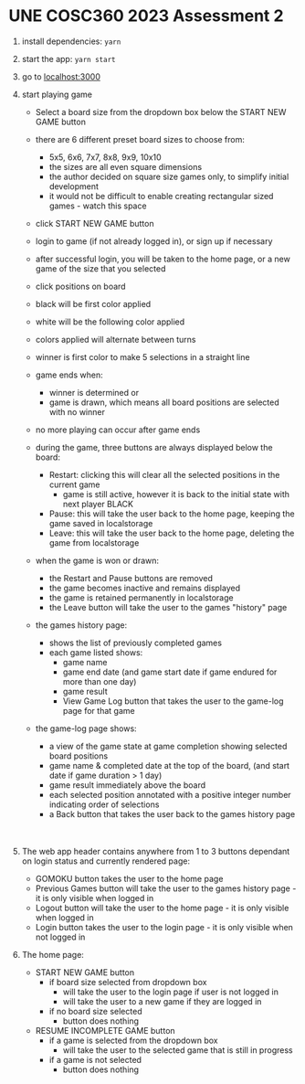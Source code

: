 # UNE COSC360 2023 Assessment 2

1. install dependencies: `yarn`
2. start the app: `yarn start`
3. go to [localhost:3000](http://localhost:3000)
4. start playing game

   - Select a board size from the dropdown box below the START NEW GAME button
   - there are 6 different preset board sizes to choose from:

     - 5x5, 6x6, 7x7, 8x8, 9x9, 10x10
     - the sizes are all even square dimensions
     - the author decided on square size games only, to simplify initial development
     - it would not be difficult to enable creating rectangular sized games - watch this space

   - click START NEW GAME button
   - login to game (if not already logged in), or sign up if necessary
   - after successful login, you will be taken to the home page, or a new game of the size that you selected
   - click positions on board
   - black will be first color applied
   - white will be the following color applied
   - colors applied will alternate between turns
   - winner is first color to make 5 selections in a straight line
   - game ends when:
     - winner is determined or
     - game is drawn, which means all board positions are selected with no winner
   - no more playing can occur after game ends
   - during the game, three buttons are always displayed below the board:

     - Restart: clicking this will clear all the selected positions in the current game
       - game is still active, however it is back to the initial state with next player BLACK
     - Pause: this will take the user back to the home page, keeping the game saved in localstorage
     - Leave: this will take the user back to the home page, deleting the game from localstorage

   - when the game is won or drawn:
     - the Restart and Pause buttons are removed
     - the game becomes inactive and remains displayed
     - the game is retained permanently in localstorage
     - the Leave button will take the user to the games "history" page
   - the games history page:
     - shows the list of previously completed games
     - each game listed shows:
       - game name
       - game end date (and game start date if game endured for more than one day)
       - game result
       - View Game Log button that takes the user to the game-log page for that game
   - the game-log page shows:
     - a view of the game state at game completion showing selected board positions
     - game name & completed date at the top of the board, (and start date if game duration > 1 day)
     - game result immediately above the board
     - each selected position annotated with a positive integer number indicating order of selections
     - a Back button that takes the user back to the games history page
       &nbsp;<br>
       &nbsp;<br>

5. The web app header contains anywhere from 1 to 3 buttons dependant on login status and currently rendered page:

   - GOMOKU button takes the user to the home page
   - Previous Games button will take the user to the games history page - it is only visible when logged in
   - Logout button will take the user to the home page - it is only visible when logged in
   - Login button takes the user to the login page - it is only visible when not logged in

6. The home page:

   - START NEW GAME button
     - if board size selected from dropdown box
       - will take the user to the login page if user is not logged in
       - will take the user to a new game if they are logged in
     - if no board size selected
       - button does nothing
   - RESUME INCOMPLETE GAME button
     - if a game is selected from the dropdown box
       - will take the user to the selected game that is still in progress
     - if a game is not selected
       - button does nothing
